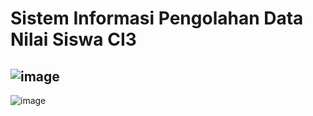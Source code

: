 # Sistem Informasi Pengolahan Data Nilai Siswa CI3

![image](https://user-images.githubusercontent.com/58357765/187082690-76a1404e-8234-4cd9-aaf5-29f153de0ae7.png)
---------------------------------------------------
![image](https://user-images.githubusercontent.com/58357765/187082719-f8579d95-89f3-4345-a649-9c19edf8a945.png)
